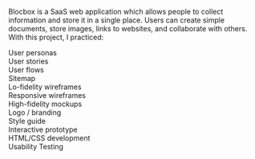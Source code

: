Blocbox is a SaaS web application which allows people to collect information and store it in a single place. Users can create simple documents, store images, links to websites, and collaborate with others. With this project, I practiced:

User personas
<br>
User stories
<br>
User flows
<br>
Sitemap
<br>
Lo-fidelity wireframes
<br>
Responsive wireframes
<br>
High-fidelity mockups
<br>
Logo / branding
<br>
Style guide
<br>
Interactive prototype
<br>
HTML/CSS development
<br>
Usability Testing

